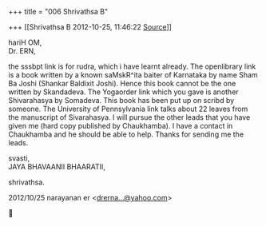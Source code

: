 +++
title = "006 Shrivathsa B"

+++
[[Shrivathsa B	2012-10-25, 11:46:22 [Source](https://groups.google.com/g/bvparishat/c/hM1o711YD2U)]]



hariH OM,  
Dr. ERN,  
  
 the sssbpt link is for rudra, which i have learnt already. The openlibrary link is a book written by a known saMskR^ita baiter of Karnataka by name Sham Ba Joshi (Shankar Baldixit Joshi). Hence this book cannot be the one written by Skandadeva. The Yogaorder link which you gave is another Shivarahasya by Somadeva. This book has been put up on scribd by someone. The University of Pennsylvania link talks about 22 leaves from the manuscript of Sivarahasya. I will pursue the other leads that you have given me (hard copy published by Chaukhamba). I have a contact in Chaukhamba and he should be able to help. Thanks for sending me the leads.  
  
svasti,  
 JAYA BHAVAANII BHAARATII,  

shrivathsa.  
  
  

2012/10/25 narayanan er \<[drerna...@yahoo.com]()\>



